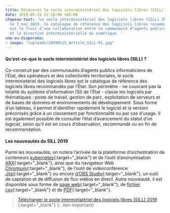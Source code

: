 ```yaml
---
title: Découvrez le socle interministériel des logiciels libres (SILL) 2019
date: 2019-05-15 11:16:00 +02:00
chapeau-text: 'Le socle interministériel des logiciels libres (SILL) 2019 a été publié
  le 7 mai 2019. Ce catalogue de référence des logiciels libres recommandés par l’État
  est le fruit d’une collaboration entre la communauté d’agents publics informaticiens
  et la direction interministérielle du numérique. '
une-ou-diaporama:
- image: "/uploads/20190515_Article_SILL-01.jpg"
---
```


#### Qu’est-ce-que le socle interministériel des logiciels libres (SILL) ? 

Co-construit par des communautés d’agents publics informaticiens de l’État, des opérateurs et des collectivités territoriales, le socle interministériel des logiciels libres est le catalogue de référence des logiciels libres recommandés par l’État. Son périmètre  - ne couvrant pas la totalité du système d’information (SI) de l’État - classe les logiciels par thématiques : poste de travail, gestion de parc, exploitation de serveurs et de bases de données et environnements de développement. Sous forme d’un tableau, il permet d’identifier rapidement le logiciel et la version préconisés grâce à un classement par fonctionnalité ou par cas d’usage. Il est également possible de consulter l’état d’avancement du statut d’un logiciel, selon qu’il est en cours d’observation, recommandé ou en fin de recommandation.

#### Les nouveautés du SILL 2019

Parmi les nouveautés, on notera l’arrivée de la plateforme d’orchestration de conteneurs [kubernetes](https://kubernetes.io/){:target="_blank"} et de l’outil d’anonymisation [ARX](https://arx.deidentifier.org/){:target="_blank"}, ainsi que du navigateur Web [Chromium](https://fr.wikipedia.org/wiki/Chromium){:target="_blank"}, de l’outil de vidéoconférence [Jitsi](https://jitsi.org/){:target="_blank"} ou encore [d’OBS Studio](https://obsproject.com/fr){:target="_blank"}, un outil de captation et de diffusion de flux vidéos en direct. Autre nouveauté, il est disponible sous forme de [page web](https://disic.github.io/sill/2019/){:target="_blank"}, de [fichier csv](https://disic.github.io/sill/2019/sill-2019.csv){:target="_blank"} et de [PDF](https://disic.github.io/sill/2019/sill-2019.pdf){:target="_blank"}.

> [Télécharger le socle interministériel des logiciels libres (SILL) 2019 ](https://www.mim-libre.fr/wp-content/uploads/2019/05/sill-2019-pub.pdf){:target="_blank"} 
{: .lien-important}

